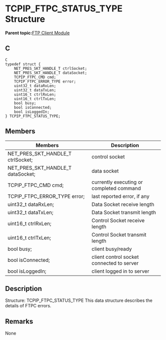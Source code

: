 # TCPIP\_FTPC\_STATUS\_TYPE Structure

**Parent topic:**[FTP Client Module](GUID-CE11EBFA-49BD-4D91-86C5-FFD24810B03C.md)

## C

```
C 
typedef struct { 
    NET_PRES_SKT_HANDLE_T ctrlSocket; 
    NET_PRES_SKT_HANDLE_T dataSocket; 
    TCPIP_FTPC_CMD cmd; 
    TCPIP_FTPC_ERROR_TYPE error; 
    uint32_t dataRxLen; 
    uint32_t dataTxLen; 
    uint16_t ctrlRxLen; 
    uint16_t ctrlTxLen; 
    bool busy; 
    bool isConnected; 
    bool isLoggedIn; 
} TCPIP_FTPC_STATUS_TYPE; 
```

## Members

|Members|Description|
|-------|-----------|
|NET\_PRES\_SKT\_HANDLE\_T ctrlSocket;|control socket|
|NET\_PRES\_SKT\_HANDLE\_T dataSocket;|data socket|
|TCPIP\_FTPC\_CMD cmd;|currently executing or completed command|
|TCPIP\_FTPC\_ERROR\_TYPE error;|last reported error, if any|
|uint32\_t dataRxLen;|Data Socket receive length|
|uint32\_t dataTxLen;|Data Socket transmit length|
|uint16\_t ctrlRxLen;|Control Socket receive length|
|uint16\_t ctrlTxLen;|Control Socket transmit length|
|bool busy;|client busy/ready|
|bool isConnected;|client control socket connected to server|
|bool isLoggedIn;|client logged in to server|

## Description

Structure: TCPIP\_FTPC\_STATUS\_TYPE This data structure describes the details of FTPC errors.

## Remarks

None

